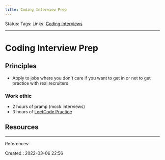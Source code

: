 ```yaml
---
title: Coding Interview Prep
---
```

Status: 
Tags: 
Links: [Coding Interviews](out/coding-interviews.md)
___

# Coding Interview Prep
## Principles
- Apply to jobs where you don't care if you want to get in or not to get practice with real recruiters
### Work ethic
- 2 hours of pramp (mock interviews)
- 3 hours of [LeetCode Practice](out/leetcode-practice.md)
## Resources

___
References:

Created:: 2022-03-06 22:56
